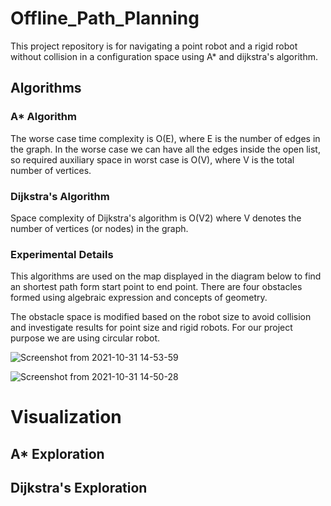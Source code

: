 # Offline_Path_Planning
This project repository is for navigating a point robot and a rigid robot without collision in a configuration space using A* and dijkstra's algorithm.
## Algorithms
### A* Algorithm

The worse case time complexity is O(E), where E is the number of edges in the graph.
In the worse case we can have all the edges inside the open list, so required auxiliary space in worst case is O(V), where V is the total number of vertices.


### Dijkstra's Algorithm

Space complexity of Dijkstra's algorithm is O(V2) where V denotes the number of vertices (or nodes) in the graph.

### Experimental Details
This algorithms are used on the map displayed in the diagram below to find an shortest path form start point to end point.
There are four obstacles formed using algebraic expression and concepts of geometry.

The obstacle space is modified based on the robot size to avoid collision and investigate results for point size and rigid robots.
For our project purpose we are using circular robot.

![Screenshot from 2021-10-31 14-53-59](https://user-images.githubusercontent.com/93336207/139597574-8b115a41-36f7-4bdd-a208-082df8f8e3eb.png)

![Screenshot from 2021-10-31 14-50-28](https://user-images.githubusercontent.com/93336207/139597474-53dfdefb-6285-40e6-ab53-e2aa71f7d9ea.png)

# Visualization
## A* Exploration

## Dijkstra's Exploration
